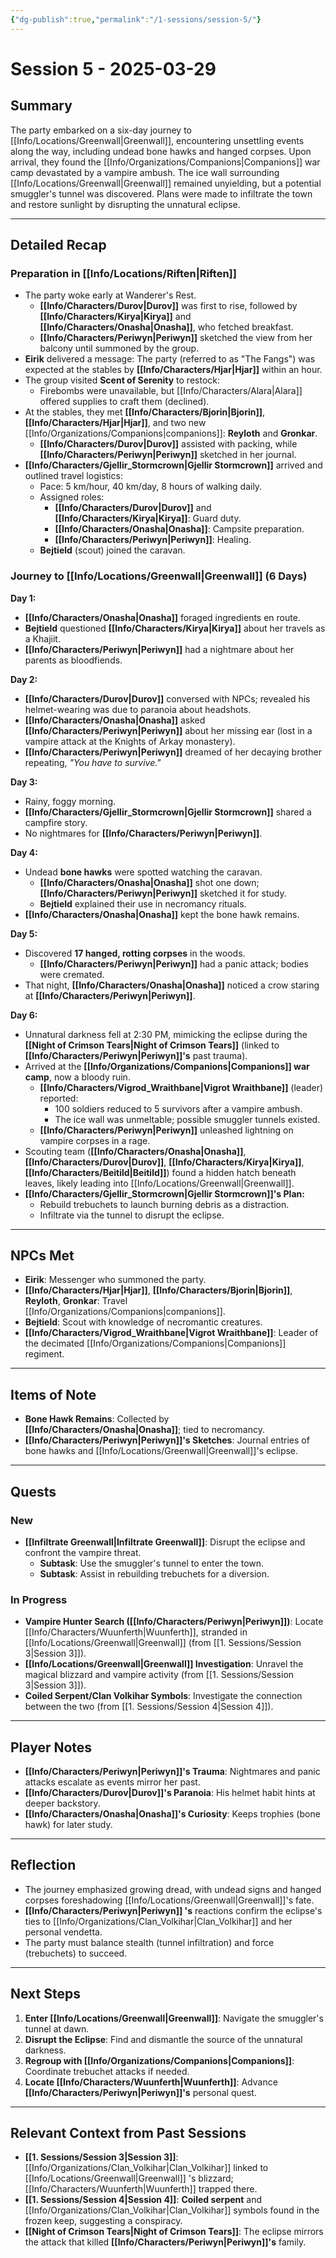 ```yaml
---
{"dg-publish":true,"permalink":"/1-sessions/session-5/"}
---
```



# Session 5 - 2025-03-29

## Summary  
The party embarked on a six-day journey to [[Info/Locations/Greenwall\|Greenwall]], encountering unsettling events along the way, including undead bone hawks and hanged corpses. Upon arrival, they found the [[Info/Organizations/Companions\|Companions]] war camp devastated by a vampire ambush. The ice wall surrounding [[Info/Locations/Greenwall\|Greenwall]] remained unyielding, but a potential smuggler's tunnel was discovered. Plans were made to infiltrate the town and restore sunlight by disrupting the unnatural eclipse.

---

## Detailed Recap  

### Preparation in [[Info/Locations/Riften\|Riften]]  
- The party woke early at Wanderer's Rest.  
  - **[[Info/Characters/Durov\|Durov]]** was first to rise, followed by **[[Info/Characters/Kirya\|Kirya]]** and **[[Info/Characters/Onasha\|Onasha]]**, who fetched breakfast.  
  - **[[Info/Characters/Periwyn\|Periwyn]]** sketched the view from her balcony until summoned by the group.  
- **Eirik** delivered a message: The party (referred to as "The Fangs") was expected at the stables by **[[Info/Characters/Hjar\|Hjar]]** within an hour.  
- The group visited **Scent of Serenity** to restock:  
  - Firebombs were unavailable, but [[Info/Characters/Alara\|Alara]] offered supplies to craft them (declined).  
- At the stables, they met **[[Info/Characters/Bjorin\|Bjorin]]**, **[[Info/Characters/Hjar\|Hjar]]**, and two new [[Info/Organizations/Companions\|companions]]: **Reyloth** and **Gronkar**.  
  - **[[Info/Characters/Durov\|Durov]]** assisted with packing, while **[[Info/Characters/Periwyn\|Periwyn]]** sketched in her journal.  
- **[[Info/Characters/Gjellir_Stormcrown\|Gjellir Stormcrown]]** arrived and outlined travel logistics:  
  - Pace: 5 km/hour, 40 km/day, 8 hours of walking daily.  
  - Assigned roles:  
    - **[[Info/Characters/Durov\|Durov]]** and **[[Info/Characters/Kirya\|Kirya]]**: Guard duty.  
    - **[[Info/Characters/Onasha\|Onasha]]**: Campsite preparation.  
    - **[[Info/Characters/Periwyn\|Periwyn]]**: Healing.  
  - **Bejtield** (scout) joined the caravan.  

### Journey to [[Info/Locations/Greenwall\|Greenwall]] (6 Days)  
**Day 1:**  
- **[[Info/Characters/Onasha\|Onasha]]** foraged ingredients en route.  
- **Bejtield** questioned **[[Info/Characters/Kirya\|Kirya]]** about her travels as a Khajiit.  
- **[[Info/Characters/Periwyn\|Periwyn]]** had a nightmare about her parents as bloodfiends.  

**Day 2:**  
- **[[Info/Characters/Durov\|Durov]]** conversed with NPCs; revealed his helmet-wearing was due to paranoia about headshots.  
- **[[Info/Characters/Onasha\|Onasha]]** asked **[[Info/Characters/Periwyn\|Periwyn]]** about her missing ear (lost in a vampire attack at the Knights of Arkay monastery).  
- **[[Info/Characters/Periwyn\|Periwyn]]** dreamed of her decaying brother repeating, *"You have to survive."*  

**Day 3:**  
- Rainy, foggy morning.  
- **[[Info/Characters/Gjellir_Stormcrown\|Gjellir Stormcrown]]** shared a campfire story.  
- No nightmares for **[[Info/Characters/Periwyn\|Periwyn]]**.  

**Day 4:**  
- Undead **bone hawks** were spotted watching the caravan.  
  - **[[Info/Characters/Onasha\|Onasha]]** shot one down; **[[Info/Characters/Periwyn\|Periwyn]]** sketched it for study.  
  - **Bejtield** explained their use in necromancy rituals.  
- **[[Info/Characters/Onasha\|Onasha]]** kept the bone hawk remains.  

**Day 5:**  
- Discovered **17 hanged, rotting corpses** in the woods.  
  - **[[Info/Characters/Periwyn\|Periwyn]]** had a panic attack; bodies were cremated.  
- That night, **[[Info/Characters/Onasha\|Onasha]]** noticed a crow staring at **[[Info/Characters/Periwyn\|Periwyn]]**.  

**Day 6:**  
- Unnatural darkness fell at 2:30 PM, mimicking the eclipse during the **[[Night of Crimson Tears\|Night of Crimson Tears]]** (linked to **[[Info/Characters/Periwyn\|Periwyn]]'s** past trauma).  
- Arrived at the **[[Info/Organizations/Companions\|Companions]] war camp**, now a bloody ruin.  
  - **[[Info/Characters/Vigrod_Wraithbane\|Vigrot Wraithbane]]** (leader) reported:  
    - 100 soldiers reduced to 5 survivors after a vampire ambush.  
    - The ice wall was unmeltable; possible smuggler tunnels existed.  
  - **[[Info/Characters/Periwyn\|Periwyn]]** unleashed lightning on vampire corpses in a rage.  
- Scouting team (**[[Info/Characters/Onasha\|Onasha]]**, **[[Info/Characters/Durov\|Durov]]**, **[[Info/Characters/Kirya\|Kirya]]**, **[[Info/Characters/Beitild\|Beitild]]**) found a hidden hatch beneath leaves, likely leading into [[Info/Locations/Greenwall\|Greenwall]].  
- **[[Info/Characters/Gjellir_Stormcrown\|Gjellir Stormcrown]]'s Plan:**  
  - Rebuild trebuchets to launch burning debris as a distraction.  
  - Infiltrate via the tunnel to disrupt the eclipse.  

---

## NPCs Met  
- **Eirik**: Messenger who summoned the party.  
- **[[Info/Characters/Hjar\|Hjar]]**, **[[Info/Characters/Bjorin\|Bjorin]]**, **Reyloth**, **Gronkar**: Travel [[Info/Organizations/Companions\|companions]].  
- **Bejtield**: Scout with knowledge of necromantic creatures.  
- **[[Info/Characters/Vigrod_Wraithbane\|Vigrot Wraithbane]]**: Leader of the decimated [[Info/Organizations/Companions\|Companions]] regiment.  

---

## Items of Note  
- **Bone Hawk Remains**: Collected by **[[Info/Characters/Onasha\|Onasha]]**; tied to necromancy.  
- **[[Info/Characters/Periwyn\|Periwyn]]'s Sketches**: Journal entries of bone hawks and [[Info/Locations/Greenwall\|Greenwall]]'s eclipse.  

---

## Quests  

### New  
- **[[Infiltrate Greenwall\|Infiltrate Greenwall]]**: Disrupt the eclipse and confront the vampire threat.  
  - **Subtask**: Use the smuggler's tunnel to enter the town.  
  - **Subtask**: Assist in rebuilding trebuchets for a diversion.  

### In Progress  
- **Vampire Hunter Search ([[Info/Characters/Periwyn\|Periwyn]])**: Locate [[Info/Characters/Wuunferth\|Wuunferth]], stranded in [[Info/Locations/Greenwall\|Greenwall]] (from [[1. Sessions/Session 3\|Session 3]]).  
- **[[Info/Locations/Greenwall\|Greenwall]] Investigation**: Unravel the magical blizzard and vampire activity (from [[1. Sessions/Session 3\|Session 3]]).  
- **Coiled Serpent/Clan Volkihar Symbols**: Investigate the connection between the two (from [[1. Sessions/Session 4\|Session 4]]).  

---

## Player Notes  
- **[[Info/Characters/Periwyn\|Periwyn]]'s Trauma**: Nightmares and panic attacks escalate as events mirror her past.  
- **[[Info/Characters/Durov\|Durov]]'s Paranoia**: His helmet habit hints at deeper backstory.  
- **[[Info/Characters/Onasha\|Onasha]]'s Curiosity**: Keeps trophies (bone hawk) for later study.  

---

## Reflection  
- The journey emphasized growing dread, with undead signs and hanged corpses foreshadowing [[Info/Locations/Greenwall\|Greenwall]]'s fate.  
- **[[Info/Characters/Periwyn\|Periwyn]] 's** reactions confirm the eclipse's ties to [[Info/Organizations/Clan_Volkihar\|Clan_Volkihar]] and her personal vendetta.  
- The party must balance stealth (tunnel infiltration) and force (trebuchets) to succeed.  

---

## Next Steps  
1. **Enter [[Info/Locations/Greenwall\|Greenwall]]**: Navigate the smuggler's tunnel at dawn.  
2. **Disrupt the Eclipse**: Find and dismantle the source of the unnatural darkness.  
3. **Regroup with [[Info/Organizations/Companions\|Companions]]**: Coordinate trebuchet attacks if needed.  
4. **Locate [[Info/Characters/Wuunferth\|Wuunferth]]**: Advance **[[Info/Characters/Periwyn\|Periwyn]]'s** personal quest.  

---

## Relevant Context from Past Sessions  
- **[[1. Sessions/Session 3\|Session 3]]**: [[Info/Organizations/Clan_Volkihar\|Clan_Volkihar]] linked to [[Info/Locations/Greenwall\|Greenwall]] 's blizzard; [[Info/Characters/Wuunferth\|Wuunferth]] trapped there.  
- **[[1. Sessions/Session 4\|Session 4]]**: **Coiled serpent** and [[Info/Organizations/Clan_Volkihar\|Clan_Volkihar]] symbols found in the frozen keep, suggesting a conspiracy.  
- **[[Night of Crimson Tears\|Night of Crimson Tears]]**: The eclipse mirrors the attack that killed **[[Info/Characters/Periwyn\|Periwyn]]'s** family.